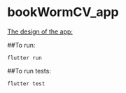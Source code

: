 # bookWormCV_app


[The design of the app: ](https://www.figma.com/file/VsDezXDlu1kvp0MzonYK8u/Untitled?node-id=0%3A1)

##To run:
```
flutter run
```

##To run tests:
```
flutter test
```